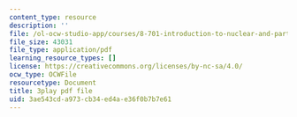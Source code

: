 ```yaml
---
content_type: resource
description: ''
file: /ol-ocw-studio-app/courses/8-701-introduction-to-nuclear-and-particle-physics-fall-2020/3ae543cda973cb34ed4ae36f0b7b7e61_1LBAOxm8QOE.pdf
file_size: 43031
file_type: application/pdf
learning_resource_types: []
license: https://creativecommons.org/licenses/by-nc-sa/4.0/
ocw_type: OCWFile
resourcetype: Document
title: 3play pdf file
uid: 3ae543cd-a973-cb34-ed4a-e36f0b7b7e61
---
```

